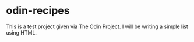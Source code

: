 # odin-recipes

This is a test project given via The Odin Project. I will be writing a simple list using HTML.